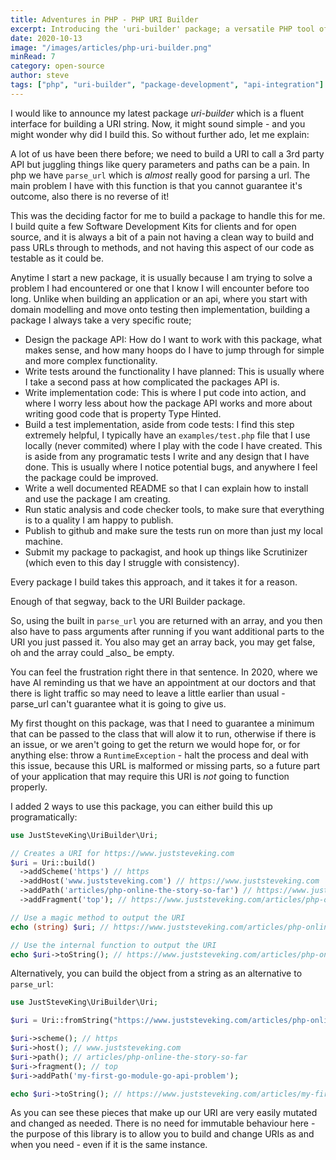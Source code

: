 ```yaml
---
title: Adventures in PHP - PHP URI Builder
excerpt: Introducing the 'uri-builder' package; a versatile PHP tool offering a fluent interface for effortless URI string creation, simplifying API calls and enhancing URL manipulation.
date: 2020-10-13
image: "/images/articles/php-uri-builder.png"
minRead: 7
category: open-source
author: steve
tags: ["php", "uri-builder", "package-development", "api-integration"]
---
```


I would like to announce my latest package *uri-builder* which is a fluent
interface for building a URI string. Now, it might sound simple - and you
might wonder why did I build this. So without further ado, let me explain:

A lot of us have been there before; we need to build a URI to call a 3rd party API but juggling things like query parameters and paths can be a pain. In php we have `parse_url` which is *almost* really good for parsing a url. The main problem I have with this function is that you cannot guarantee it's outcome, also there is no reverse of it!

This was the deciding factor for me to build a package to handle this for me. I build quite a few Software Development Kits for clients and for open source, and it is always a bit of a pain not having a clean way to build and pass URLs through to methods, and not having this aspect of our code as testable as it could be.

Anytime I start a new package, it is usually because I am trying to solve a problem I had encountered or one that I know I will encounter before too long. Unlike when building an application or an api, where you start with domain modelling and move onto testing then implementation, building a package I always take a very specific route;

- Design the package API: How do I want to work with this package, what makes sense, and how many hoops do I have to jump through for simple and more complex functionality.
- Write tests around the functionality I have planned: This is usually where I take a second pass at how complicated the packages API is.
- Write implementation code: This is where I put code into action, and where I worry less about how the package API works and more about writing good code that is property Type Hinted.
- Build a test implementation, aside from code tests: I find this step extremely helpful, I typically have an `examples/test.php` file that I use locally (never commited) where I play with the code I have created. This is aside from any programatic tests I write and any design that I have done. This is usually where I notice potential bugs, and anywhere I feel the package could be improved.
- Write a well documented README so that I can explain how to install and use the package I am creating.
- Run static analysis and code checker tools, to make sure that everything is to a quality I am happy to publish.
- Publish to github and make sure the tests run on more than just my local machine.
- Submit my package to packagist, and hook up things like Scrutinizer (which even to this day I struggle with consistency).

Every package I build takes this approach, and it takes it for a reason.

Enough of that segway, back to the URI Builder package.

So, using the built in `parse_url` you are returned with an array, and you then also have to pass arguments after running if you want additional parts to the URI you just passed it. You also may get an array back, you may get false, oh and the array could \_also\_ be empty.

You can feel the frustration right there in that sentence. In 2020, where we have AI reminding us that we have an appointment at our doctors and that there is light traffic so may need to leave a little earlier than usual - parse_url can't guarantee what it is going to give us.

My first thought on this package, was that I need to guarantee a minimum that can be passed to the class that will alow it to run, otherwise if there is an issue, or we aren't going to get the return we would hope for, or for anything else: throw a `RuntimeException` - halt the process and deal with this issue, because this URL is malformed or missing parts, so a future part of your application that may require this URI is *not* going to function properly.

I added 2 ways to use this package, you can either build this up programatically:

```php
use JustSteveKing\UriBuilder\Uri;

// Creates a URI for https://www.juststeveking.com
$uri = Uri::build()
  ->addScheme('https') // https
  ->addHost('www.juststeveking.com') // https://www.juststeveking.com
  ->addPath('articles/php-online-the-story-so-far') // https://www.juststeveking.com/articles/php-online-the-story-so-far
  ->addFragment('top'); // https://www.juststeveking.com/articles/php-online-the-story-so-far#top

// Use a magic method to output the URI
echo (string) $uri; // https://www.juststeveking.com/articles/php-online-the-story-so-far#top

// Use the internal function to output the URI
echo $uri->toString(); // https://www.juststeveking.com/articles/php-online-the-story-so-far#top
```

Alternatively, you can build the object from a string as an alternative to `parse_url`:

```php
use JustSteveKing\UriBuilder\Uri;

$uri = Uri::fromString("https://www.juststeveking.com/articles/php-online-the-story-so-far#top");

$uri->scheme(); // https
$uri->host(); // www.juststeveking.com
$uri->path(); // articles/php-online-the-story-so-far
$uri->fragment(); // top
$uri->addPath('my-first-go-module-go-api-problem');

echo $uri->toString(); // https://www.juststeveking.com/articles/my-first-go-module-go-api-problem#top
```

As you can see these pieces that make up our URI are very easily mutated and changed as needed. There is no need for immutable behaviour here - the purpose of this library is to allow you to build and change URIs as and when you need - even if it is the same instance.
